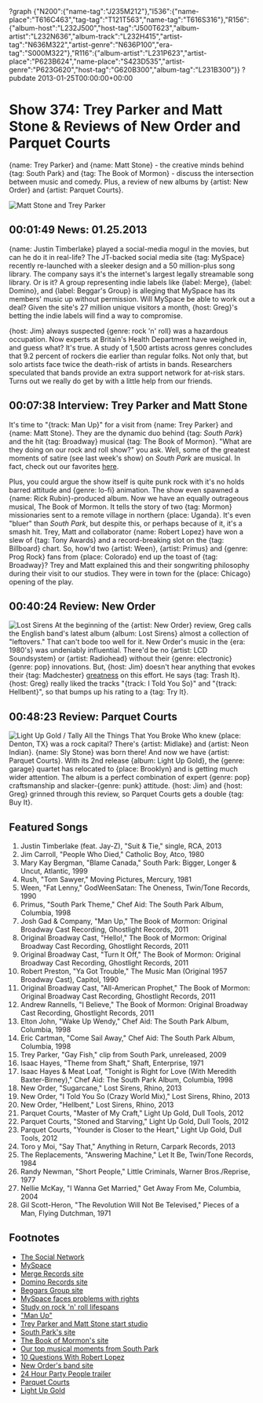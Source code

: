 ?graph {"N200":{"name-tag":"J235M212"},"I536":{"name-place":"T616C463","tag-tag":"T121T563","name-tag":"T616S316"},"R156":{"album-host":"L232J500","host-tag":"J500T623","album-artist":"L232N636","album-track":"L232H415","artist-tag":"N636M322","artist-genre":"N636P100","era-tag":"S000M322"},"R116":{"album-artist":"L231P623","artist-place":"P623B624","name-place":"S423D535","artist-genre":"P623G620","host-tag":"G620B300","album-tag":"L231B300"}}
?pubdate 2013-01-25T00:00:00+00:00

# Show 374: Trey Parker and Matt Stone & Reviews of New Order and Parquet Courts
{name: Trey Parker} and {name: Matt Stone} - the creative minds behind {tag: South Park} and {tag: The Book of Mormon} - discuss the intersection between music and comedy. Plus, a review of new albums by {artist: New Order} and {artist: Parquet Courts}.

![Matt Stone and Trey Parker](http://static.soundopinions.org/images/2013/mattandtrey.jpg)

## 00:01:49 News: 01.25.2013
{name: Justin Timberlake} played a social-media mogul in the movies, but can he do it in real-life? The JT-backed social media site {tag: MySpace} recently re-launched with a sleeker design and a 50 million-plus song library. The company says it's the internet's largest legally streamable song library. Or is it? A group representing indie labels like {label: Merge}, {label: Domino}, and {label: Beggar's Group} is alleging that MySpace has its members' music up without permission. Will MySpace be able to work out a deal? Given the site's 27 million unique visitors a month, {host: Greg}'s betting the indie labels will find a way to compromise.

{host: Jim} always suspected {genre: rock 'n' roll} was a hazardous occupation. Now experts at Britain's Health Department have weighed in, and guess what? It's true. A study of 1,500 artists across genres concludes that 9.2 percent of rockers die earlier than regular folks. Not only that, but solo artists face twice the death-risk of artists in bands. Researchers speculated that bands provide an extra support network for at-risk stars. Turns out we really do get by with a little help from our friends.

## 00:07:38 Interview: Trey Parker and Matt Stone
It's time to "{track: Man Up}" for a visit from {name: Trey Parker} and {name: Matt Stone}. They are the dynamic duo behind {tag: *South Park*} and the hit {tag: Broadway} musical {tag: The Book of Mormon}. "What are they doing on our rock and roll show?" you ask. Well, some of the greatest moments of satire (see last week's show)  on *South Park* are musical. In fact, check out our favorites [here](http://soundopinions.tumblr.com/post/41362994603/top-5-musical-moments-from-south-park).

Plus, you could argue the show itself is quite punk rock with it's no holds barred attitude and {genre: lo-fi} animation. The show even spawned a {name: Rick Rubin}-produced album. Now we have an equally outrageous musical, The Book of Mormon. It tells the story of two {tag: Mormon} missionaries sent to a remote village in northern {place: Uganda}. It's even "bluer" than *South Park*, but despite this, or
 perhaps because of it, it's a smash hit. Trey, Matt and collaborator {name: Robert Lopez} have won a slew of {tag: Tony Awards} and a record-breaking slot on the {tag: Billboard} chart. So, how'd two {artist: Ween}, {artist: Primus} and {genre: Prog Rock} fans from {place: Colorado} end up the toast of {tag: Broadway}? Trey and Matt explained this and their songwriting philosophy during their visit to our studios. They were in town for the {place: Chicago} opening of the play.

## 00:40:24 Review: New Order
![Lost Sirens](https://upload.wikimedia.org/wikipedia/en/9/9a/New_Order_-_Lost_Sirens.png "176722/586305449")
At the beginning of the {artist: New Order} review, Greg calls the English band's latest album {album: Lost Sirens} almost a collection of "leftovers." That can't bode too well for it. New Order's music in the {era: 1980's} was undeniably influential. There'd be no {artist: LCD Soundsystem} or {artist: Radiohead} without their {genre: electronic} {genre: pop} innovations. But, {host: Jim} doesn't hear anything that evokes their {tag: Madchester} [greatness](http://www.youtube.com/watch?v=q2PYyvGFHD8) on this effort. He says {tag: Trash It}. {host: Greg} really liked the tracks "{track: I Told You So}" and "{track: Hellbent}", so that bumps up his rating to a {tag: Try It}.

## 00:48:23 Review: Parquet Courts
![Light Up Gold / Tally All the Things That You Broke](http://is2.mzstatic.com/image/thumb/Music69/v4/25/38/0a/25380a0d-a09a-2c15-0133-82d61878fbd8/source/600x600bb.jpg "570708990/1068649805")
Who knew {place: Denton, TX} was a rock capital? There's {artist: Midlake} and {artist: Neon Indian}. {name: Sly Stone} was born there! And now we have {artist: Parquet Courts}. With its 2nd release {album: Light Up Gold}, the {genre: garage} quartet has relocated to {place: Brooklyn} and is getting much wider attention. The album is a perfect combination of expert {genre: pop} craftsmanship and slacker-{genre: punk} attitude. {host: Jim} and {host: Greg} grinned through this review, so Parquet Courts gets a double {tag: Buy It}.

## Featured Songs
1. Justin Timberlake (feat. Jay-Z), "Suit & Tie," single, RCA, 2013
2. Jim Carroll, "People Who Died," Catholic Boy, Atco, 1980
3. Mary Kay Bergman, "Blame Canada," South Park: Bigger, Longer & Uncut, Atlantic, 1999
4. Rush, "Tom Sawyer," Moving Pictures, Mercury, 1981
5. Ween, "Fat Lenny," GodWeenSatan: The Oneness, Twin/Tone Records, 1990
6. Primus, "South Park Theme," Chef Aid: The South Park Album, Columbia, 1998
7. Josh Gad & Company, "Man Up," The Book of Mormon: Original Broadway Cast Recording, Ghostlight Records, 2011
8. Original Broadway Cast, "Hello!," The Book of Mormon: Original Broadway Cast Recording, Ghostlight Records, 2011
9. Original Broadway Cast, "Turn It Off," The Book of Mormon: Original Broadway Cast Recording, Ghostlight Records, 2011
10. Robert Preston, "Ya Got Trouble," The Music Man (Original 1957 Broadway Cast), Capitol, 1990
11. Original Broadway Cast, "All-American Prophet," The Book of Mormon: Original Broadway Cast Recording, Ghostlight Records, 2011
12. Andrew Rannells, "I Believe," The Book of Mormon: Original Broadway Cast Recording, Ghostlight Records, 2011
13. Elton John, "Wake Up Wendy," Chef Aid: The South Park Album, Columbia, 1998
14. Eric Cartman, "Come Sail Away," Chef Aid: The South Park Album, Columbia, 1998
15. Trey Parker, "Gay Fish," clip from South Park, unreleased, 2009
16. Isaac Hayes, "Theme from Shaft," Shaft, Enterprise, 1971
17. Isaac Hayes & Meat Loaf, "Tonight is Right for Love (With Meredith Baxter-Birney)," Chef Aid: The South Park Album, Columbia, 1998
18. New Order, "Sugarcane," Lost Sirens, Rhino, 2013
19. New Order, "I Told You So (Crazy World Mix)," Lost Sirens, Rhino, 2013
20. New Order, "Hellbent," Lost Sirens, Rhino, 2013
21. Parquet Courts, "Master of My Craft," Light Up Gold, Dull Tools, 2012
22. Parquet Courts, "Stoned and Starving," Light Up Gold, Dull Tools, 2012
23. Parquet Courts, "Younder is Closer to the Heart," Light Up Gold, Dull Tools, 2012
24. Toro y Moi, "Say That," Anything in Return, Carpark Records, 2013
25. The Replacements, "Answering Machine," Let It Be, Twin/Tone Records, 1984
26. Randy Newman, "Short People," Little Criminals, Warner Bros./Reprise, 1977
27. Nellie McKay, "I Wanna Get Married," Get Away From Me, Columbia, 2004
28. Gil Scott-Heron, "The Revolution Will Not Be Televised," Pieces of a Man, Flying Dutchman, 1971

## Footnotes
- [The Social Network](http://www.youtube.com/watch?v=NiIpIrJM9bM)
- [MySpace](https://new.myspace.com/)
- [Merge Records site](http://www.mergerecords.com/)
- [Domino Records site](http://www.dominorecordco.us/)
- [Beggars Group site](http://www.beggars.com/)
- [MySpace faces problems with rights](http://www.nytimes.com/2013/01/21/business/media/myspace-is-accused-of-using-music-without-permission.html?_r=1&)
- [Study on rock 'n' roll lifespans](http://bigstory.ap.org/article/study-solo-stars-higher-death-risk-bands)
- ["Man Up"](http://www.youtube.com/watch?v=GUN9TtcKI74)
- [Trey Parker and Matt Stone start studio](http://www.nytimes.com/2013/01/14/business/media/south-park-creators-to-start-company-important-studios.html?ref=mattstone&_r=0)
- [South Park's site](http://www.southparkstudios.com/)
- [The Book of Mormon's site](http://www.bookofmormonbroadway.com/)
- [Our top musical moments from South Park](http://soundopinions.tumblr.com/post/41362994603/top-5-musical-moments-from-south-park)
- [10 Questions With Robert Lopez](http://www.time.com/time/magazine/article/0,9171,2083157,00.html)
- [New Order's band site](http://www.neworderonline.com/)
- [24 Hour Party People trailer](http://www.youtube.com/watch?v=q2PYyvGFHD8)
- [Parquet Courts](https://parquetcourts.wordpress.com/)
- [Light Up Gold](http://dulltools.bandcamp.com/album/light-up-gold)
